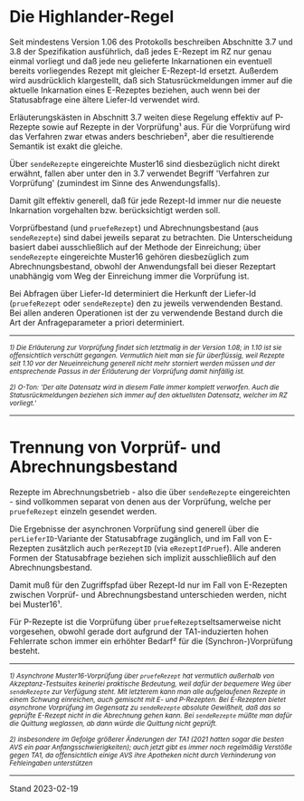 # Die Highlander-Regel

Seit mindestens Version 1.06 des Protokolls beschreiben Abschnitte 3.7 und 3.8 der Spezifikation ausführlich, daß jedes E-Rezept im RZ nur genau einmal vorliegt und daß jede neu gelieferte Inkarnationen ein eventuell bereits vorliegendes Rezept mit gleicher E-Rezept-Id ersetzt. Außerdem wird ausdrücklich klargestellt, daß sich Statusrückmeldungen immer auf die aktuelle Inkarnation eines E-Rezeptes beziehen, auch wenn bei der Statusabfrage eine ältere Liefer-Id verwendet wird.

Erläuterungskästen in Abschnitt 3.7 weiten diese Regelung effektiv auf P-Rezepte sowie auf Rezepte in der Vorprüfung¹ aus. Für die Vorprüfung wird das Verfahren zwar etwas anders beschrieben², aber die resultierende Semantik ist exakt die gleiche. 

Über `sendeRezepte` eingereichte Muster16 sind diesbezüglich nicht direkt erwähnt, fallen aber unter den in 3.7 verwendet Begriff 'Verfahren zur Vorprüfung' (zumindest im Sinne des Anwendungsfalls).

Damit gilt effektiv generell, daß für jede Rezept-Id immer nur die neueste Inkarnation vorgehalten bzw. berücksichtigt werden soll. 

Vorprüfbestand (und `pruefeRezept`) und Abrechnungsbestand (aus `sendeRezepte`) sind dabei jeweils separat zu betrachten. Die Unterscheidung basiert dabei ausschließlich auf der Methode der Einreichung; über `sendeRezepte` eingereichte Muster16 gehören diesbezüglich zum Abrechnungsbestand, obwohl der Anwendungsfall bei dieser Rezeptart unabhängig vom Weg der Einreichung immer die Vorprüfung ist.

Bei Abfragen über Liefer-Id determiniert die Herkunft der Liefer-Id (`pruefeRezept` oder `sendeRezepte`) den zu jeweils verwendenden Bestand. Bei allen anderen Operationen ist der zu verwendende Bestand durch die Art der Anfrageparameter a priori determiniert.

---

<sup>*1) Die Erläuterung zur Vorprüfung findet sich letztmalig in der Version 1.08; in 1.10 ist sie offensichtlich verschütt gegangen. Vermutlich hielt man sie für überflüssig, weil Rezepte seit 1.10 vor der Neueinreichung generell nicht mehr storniert werden müssen und der entsprechende Passus in der Erläuterung der Vorprüfung damit hinfällig ist.*</sup>

<sup>*2) O-Ton: 'Der alte Datensatz wird in diesem Falle immer komplett verworfen. Auch die Statusrückmeldungen beziehen sich immer auf den aktuellsten Datensatz, welcher im RZ vorliegt.'*</sup>

---
# Trennung von Vorprüf- und Abrechnungsbestand

Rezepte im Abrechnungsbetrieb - also die über `sendeRezepte` eingereichten - sind vollkommen separat von denen aus der Vorprüfung, welche per `pruefeRezept` einzeln gesendet werden. 

Die Ergebnisse der asynchronen Vorprüfung sind generell über die `perLieferID`-Variante der Statusabfrage zugänglich, und im Fall von E-Rezepten zusätzlich auch `perRezeptID` (via `eRezeptIdPruef`). Alle anderen Formen der Statusabfrage beziehen sich implizit ausschließlich auf den Abrechnungsbestand.

Damit muß für den Zugriffspfad über Rezept-Id nur im Fall von E-Rezepten zwischen Vorprüf- und Abrechnungsbestand unterschieden werden, nicht bei Muster16¹. 

Für P-Rezepte ist die Vorprüfung über `pruefeRezept`seltsamerweise nicht vorgesehen, obwohl gerade dort aufgrund der TA1-induzierten hohen Fehlerrate schon immer ein erhöhter Bedarf² für die (Synchron-)Vorprüfung besteht.

---

<sup>*1) Asynchrone Muster16-Vorprüfung über `pruefeRezept` hat vermutlich außerhalb von Akzeptanz-Testsuites keinerlei praktische Bedeutung, weil dafür der bequemere Weg über `sendeRezepte` zur Verfügung steht. Mit letzterem kann man alle aufgelaufenen Rezepte in einem Schwung einreichen, auch gemischt mit E- und P-Rezepten. Bei E-Rezepten bietet asynchrone Vorprüfung im Gegensatz zu `sendeRezepte` absolute Gewißheit, daß das so geprüfte E-Rezept nicht in die Abrechnung gehen kann. Bei `sendeRezepte` müßte man dafür die Quittung weglassen, ab dann würde die Quittung nicht geprüft.*</sup>

<sup>*2) insbesondere im Gefolge größerer Änderungen der TA1 (2021 hatten sogar die besten AVS ein paar Anfangsschwierigkeiten); auch jetzt gibt es immer noch regelmäßig Verstöße gegen TA1, da offensichtlich einige AVS ihre Apotheken nicht durch Verhinderung von Fehleingaben unterstützen*</sup>

---
Stand 2023-02-19